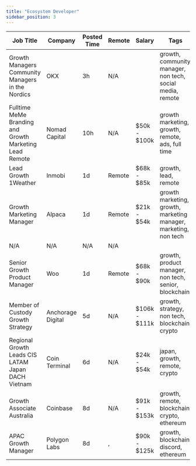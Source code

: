 ```yaml
---
title: "Ecosystem Developer"
sidebar_position: 3
---
```


| Job Title | Company | Posted Time | Remote | Salary | Tags | Apply Link |
|-----------|---------|-------------|--------|--------|------|------------|
| Growth Managers Community Managers in the Nordics | OKX | 3h | N/A |  | growth, community manager, non tech, social media, remote | [Apply](https://web3.career/growth-managers-community-managers-in-the-nordics-okx/99982) |
| Fulltime MeMe Branding and Growth Marketing Lead Remote | Nomad Capital | 10h | N/A | $50k - $100k | growth marketing, growth, remote, ads, full time | [Apply](https://web3.career/full-time-meme-branding-and-growth-marketing-lead-remote-nomad-capital/96615) |
| Lead Growth 1Weather | Inmobi | 1d | Remote | $68k - $85k | growth, lead, remote | [Apply](https://web3.career/lead-growth-1weather-inmobi/99734) |
| Growth Marketing Manager | Alpaca | 1d | Remote | $21k - $54k | growth marketing, growth, marketing manager, marketing, non tech | [Apply](https://web3.career/growth-marketing-manager-alpaca/99668) |
| N/A | N/A | N/A | N/A |  |  | [Apply](https://web3.career/metana) |
| Senior Growth Product Manager | Woo | 1d | Remote | $68k - $90k | growth, product manager, non tech, senior, blockchain | [Apply](https://web3.career/senior-growth-product-manager-woo/95664) |
| Member of Custody Growth Strategy | Anchorage Digital | 5d | N/A | $106k - $111k | growth, strategy, non tech, blockchain, crypto | [Apply](https://web3.career/member-of-custody-growth-strategy-anchorage/99484) |
| Regional Growth Leads CIS LATAM Japan DACH Vietnam | Coin Terminal | 6d | N/A | $24k - $54k | japan, growth, remote, crypto | [Apply](https://web3.career/regional-growth-leads-cis-latam-japan-dach-vietnam-coin-terminal/99448) |
| Growth Associate Australia | Coinbase | 8d | N/A | $91k - $153k | growth, remote, blockchain, crypto, ethereum | [Apply](https://web3.career/growth-associate-australia-coinbase/99332) |
| APAC Growth Manager | Polygon Labs | 8d | , | $90k - $125k | growth, blockchain, discord, ethereum | [Apply](https://web3.career/apac-growth-manager-polygonlabs/99270) |
